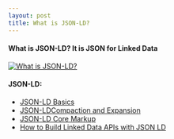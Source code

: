 ```yaml
---
layout: post
title: What is JSON-LD?
---
```

#### What is JSON-LD?  It is JSON for Linked Data

[![What is JSON-LD?](https://i.ytimg.com/vi/vioCbTo3C-4/hqdefault.jpg)](https://www.youtube.com/embed/vioCbTo3C-4 "What is JSON-LD?")

#### JSON-LD:
* [JSON-LD Basics](https://youtu.be/vioCbTo3C-4)
* [JSON-LDCompaction and Expansion](https://youtu.be/Tm3fD89dqRE)
* [JSON-LD Core Markup](https://youtu.be/UmvWk_TQ30A)
* [How to Build Linked Data APIs with JSON LD](https://youtu.be/fJCtaNRxg9M)
